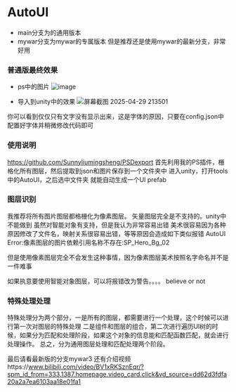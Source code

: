 # AutoUI

- main分支为的通用版本
- mywar分支为mywar的专属版本
但是推荐还是使用mywar的最新分支，非常好用

### 普通版最终效果
- ps中的图片
 ![image](https://github.com/user-attachments/assets/49496d06-3c94-42a0-bc0c-aef3dcaa512f)

- 导入到unity中的效果
 ![屏幕截图 2025-04-29 213501](https://github.com/user-attachments/assets/5c33627f-9dce-4a61-afc2-a21f933076e3)

你可以看到仅仅只有文字没有显示出来，这是字体的原因，只要在config.json中配置好字体并稍微修改代码即可

### 使用说明
https://github.com/Sunnyliumingsheng/PSDexport
首先利用我的PS插件，栅格化所有图层，然后提取到json和图片保存到一个文件夹中
进入unity，打开tools中的AutoUI，之后选中文件夹
就能自动生成一个UI prefab

### 图层识别
我推荐将所有图片图层都格栅化为像素图层。
矢量图层完全是不支持的。unity中不能做到
虽然对智能对象有支持，但是我认为非常容易出错
美术很容易因为各种原因修改了文件名，映射关系很容易出错，等等原因会造成如下类似报错
AutoUI Error:像素图层的图片依赖引用名称不存在:SP_Hero_Bg_02

但是使用像素图层完全不会发生这种事情，因为像素图层美术按照名字命名并不是一件难事

如果执意要使用智能对象图层，可以将报错改为警告。。。。
believe or not

### 特殊处理处理
特殊处理分为两个部分，一是所有的图层，都需要进行一个处理，这个时候可以进行第一次对图层的特殊处理
二是组件和图层的组合，第二次进行遍历UI树的时候，如果分为匹配和处理阶段，如果这个对象的信息能和匹配函数匹配，就会进行处理操作。
总之，分为通用图层处理和匹配处理两个阶段。

最后请看最新版的分支mywar3
还有介绍视频https://www.bilibili.com/video/BV1xRKSznEqr/?spm_id_from=333.1387.homepage.video_card.click&vd_source=dd62d3fdfa20a2a7ea6103aa18e01fa1
